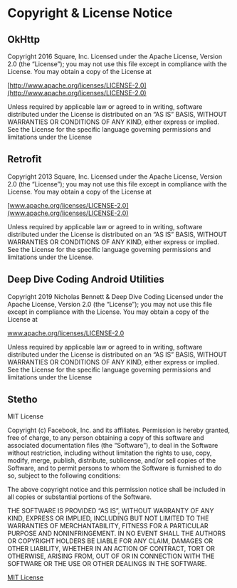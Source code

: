 # Copyright & License Notice

## OkHttp

Copyright 2016 Square, Inc.
Licensed under the Apache License, Version 2.0 (the “License”); you may not use this file except in compliance with the License.
You may obtain a copy of the License at

  [http://www.apache.org/licenses/LICENSE-2.0](http://www.apache.org/licenses/LICENSE-2.0)
 
 Unless required by applicable law or agreed to in writing, software distributed under the License is distributed on an “AS IS” BASIS, WITHOUT WARRANTIES OR CONDITIONS OF ANY KIND, either express or implied. See the License for the specific language governing permissions and limitations under the License
 
 ## Retrofit
 
  Copyright 2013 Square, Inc.
Licensed under the Apache License, Version 2.0 (the “License”); you may not use this file except in compliance with the License. You may obtain a copy of the License at

  [www.apache.org/licenses/LICENSE-2.0](www.apache.org/licenses/LICENSE-2.0)

Unless required by applicable law or agreed to in writing, software distributed under the License is distributed on an “AS IS” BASIS, WITHOUT WARRANTIES OR CONDITIONS OF ANY KIND, either express or implied. See the License for the specific language governing permissions and limitations under the License.

## Deep Dive Coding Android Utilities

Copyright 2019 Nicholas Bennett & Deep Dive Coding
Licensed under the Apache License, Version 2.0 (the “License”); you may not use this file except in compliance with the License. You may obtain a copy of the License at

  www.apache.org/licenses/LICENSE-2.0
  
Unless required by applicable law or agreed to in writing, software distributed under the License is distributed on an “AS IS” BASIS, WITHOUT WARRANTIES OR CONDITIONS OF ANY KIND, either express or implied. See the License for the specific language governing permissions and limitations under the License

## Stetho

MIT License

Copyright (c) Facebook, Inc. and its affiliates.
Permission is hereby granted, free of charge, to any person obtaining a copy of this software and associated documentation files (the “Software”), to deal in the Software without restriction, including without limitation the rights to use, copy, modify, merge, publish, distribute, sublicense, and/or sell copies of the Software, and to permit persons to whom the Software is furnished to do so, subject to the following conditions:

The above copyright notice and this permission notice shall be included in all copies or substantial portions of the Software.

THE SOFTWARE IS PROVIDED “AS IS”, WITHOUT WARRANTY OF ANY KIND, EXPRESS OR IMPLIED, INCLUDING BUT NOT LIMITED TO THE WARRANTIES OF MERCHANTABILITY, FITNESS FOR A PARTICULAR PURPOSE AND NONINFRINGEMENT. IN NO EVENT SHALL THE AUTHORS OR COPYRIGHT HOLDERS BE LIABLE FOR ANY CLAIM, DAMAGES OR OTHER LIABILITY, WHETHER IN AN ACTION OF CONTRACT, TORT OR OTHERWISE, ARISING FROM, OUT OF OR IN CONNECTION WITH THE SOFTWARE OR THE USE OR OTHER DEALINGS IN THE SOFTWARE.
  
[MIT License](docs/LICENSE)
